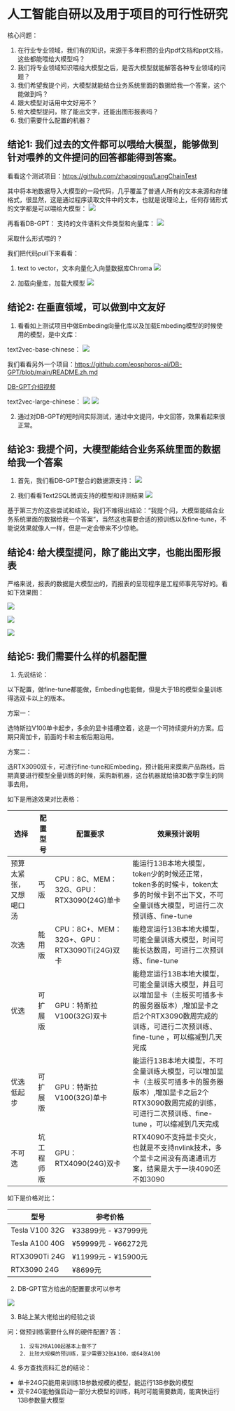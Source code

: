 # 人工智能自研以及用于项目的可行性研究

核心问题：
1. 在行业专业领域，我们有的知识，来源于多年积攒的业内pdf文档和ppt文档，这些都能喂给大模型吗？
2. 我们将专业领域知识喂给大模型之后，是否大模型就能解答各种专业领域的问题？
3. 我们希望我提个问，大模型就能结合业务系统里面的数据给我一个答案，这个能做到吗？
4. 跟大模型对话用中文好用不？
5. 给大模型提问，除了能出文字，还能出图形报表吗？
6. 我们需要什么配置的机器？

## 结论1: 我们过去的文件都可以喂给大模型，能够做到针对喂养的文件提问的回答都能得到答案。

看看这个测试项目：https://github.com/zhaoqingpu/LangChainTest

其中将本地数据导入大模型的一段代码，几乎覆盖了普通人所有的文本来源和存储格式，很显然，这是通过程序读取文件中的文本，也就是说理论上，任何存储形式的文字都是可以喂给大模型：
![](./assets/import-file-to-llm.png)

再看看DB-GPT：
支持的文件语料文件类型和向量库：
![](./assets/linguistic-data-file-type.png)


采取什么形式喂的？

我们把代码pull下来看看：
1. text to vector，文本向量化入向量数据库Chroma
![](./assets/text-to-vector.png)

2. 加载向量库，加载大模型
![](./assets/load-embeding-model.png)

## 结论2: 在垂直领域，可以做到中文友好

1. 看看如上测试项目中做Embeding向量化库以及加载Embeding模型的时候使用的模型，是中文库：

text2vec-base-chinese：
![](./assets/embeding-model.png)

我们看看另外一个项目：https://github.com/eosphoros-ai/DB-GPT/blob/main/README.zh.md

[DB-GPT介绍视频](https://www.bilibili.com/video/BV1au41157bj/?spm_id_from=333.337.search-card.all.click&vd_source=7792e22c03b7da3c556a450eb42c8a0f)

text2vec-large-chinese：
![](./assets/embeding-model1.png)
![](./assets/embeding-model-repo.png)

2. 通过对DB-GPT的短时间实际测试，通过中文提问，中文回答，效果看起来很正常。

## 结论3: 我提个问，大模型能结合业务系统里面的数据给我一个答案

1. 首先，我们看DB-GPT整合的数据源支持：
![](./assets/db-source-support.png)

2. 我们看看Text2SQL微调支持的模型和评测结果
![](./assets/text2sql-finetune.png)

基于第三方的这些尝试和结论，我们不难得出结论：“我提个问，大模型能结合业务系统里面的数据给我一个答案”，当然这也需要合适的预训练以及fine-tune，不能说效果就像人一样，但是一定会带来不少惊艳。

## 结论4: 给大模型提问，除了能出文字，也能出图形报表

严格来说，报表的数据是大模型出的，而报表的呈现程序是工程师事先写好的。看如下效果图：

![](./assets/result-to-graph1.gif)

![](./assets/result-to-graph2.gif)

![](./assets/result-to-graph3.gif)

## 结论5: 我们需要什么样的机器配置

1. 先说结论：

以下配置，做fine-tune都能做，Embeding也能做，但是大于1B的模型全量训练得选双卡以上的版本。

方案一：

选特斯拉V100单卡起步，多余的显卡插槽空着，这是一个可持续提升的方案。后期只需加卡，前面的卡和主板后期沿用。

方案二：

选RTX3090双卡，可进行fine-tune和Embeding，预计能用来摸索产品路线，后期真要进行模型全量训练的时候，采购新机器，这台机器就给搞3D数字孪生的同事去用。

如下是用途效果对比表格：

| 选择 | 配置型号 | 配置要求 | 效果预计说明 |
| --- | --- | --- | --- |
| 预算太紧张，又想喝口汤 | 丐版 | CPU：8C、MEM：32G、GPU：RTX3090(24G)单卡 | 能运行13B本地大模型，token少的时候还正常，token多的时候卡，token太多的时候卡到不出下文，不可全量训练大模型，可进行二次预训练、fine-tune |
| 次选 | 能用版 | CPU：8C+、MEM：32G+、GPU：RTX3090Ti(24G)双卡 | 能稳定运行13B本地大模型，可能全量训练大模型，时间可能长达数周，可进行二次预训练、fine-tune  |
| 优选 | 可扩展版 |  GPU：特斯拉V100(32G)双卡 | 能稳定运行13B本地大模型，可能全量训练大模型，并且可以增加显卡（主板买可插多卡的服务器版本）,增加显卡之后2个RTX3090数周完成的训练，可进行二次预训练、fine-tune ，可以缩减到几天完成 |
| 优选低起步 | 可扩展版 |  GPU：特斯拉V100(32G)单卡 | 能运行13B本地大模型，不可全量训练大模型，可以增加显卡（主板买可插多卡的服务器版本）,增加显卡之后2个RTX3090数周完成的训练，可进行二次预训练、fine-tune ，可以缩减到几天完成 |
| 不可选 | 坑工程师版 |  GPU：RTX4090(24G)双卡 | RTX4090不支持显卡交火，也就是不支持nvlink技术，多个显卡之间没有高速通讯方案，结果是大于一块4090还不如3090 |

如下是价格对比：

| 型号 | 参考价格 |
 -- | -- 
| Tesla V100 32G | ¥33899元 - ¥37999元 |
| Tesla A100 40G | ¥59999元 - ¥66272元 |
| RTX3090Ti 24G | ¥11999元 - ¥15900元 |
| RTX3090 24G | ¥8699元 |

2. DB-GPT官方给出的配置要求可以参考

![](./assets/dbgpt-mechine.png)

3. B站上某大佬给出的经验之谈

问：做预训练需要什么样的硬件配置?
答：
```
    1. 没有2块A100起基本上做不了
    2. 比较大规模的预训练，至少需要32张A100，或64张A100
```

4. 多方查找资料汇总的结论：
* 单卡24G只能用来训练1B参数规模的模型，能运行13B参数的模型
* 双卡24G能勉强启动一部分大模型的训练，耗时可能需要数周，能爽快运行13B参数量大模型